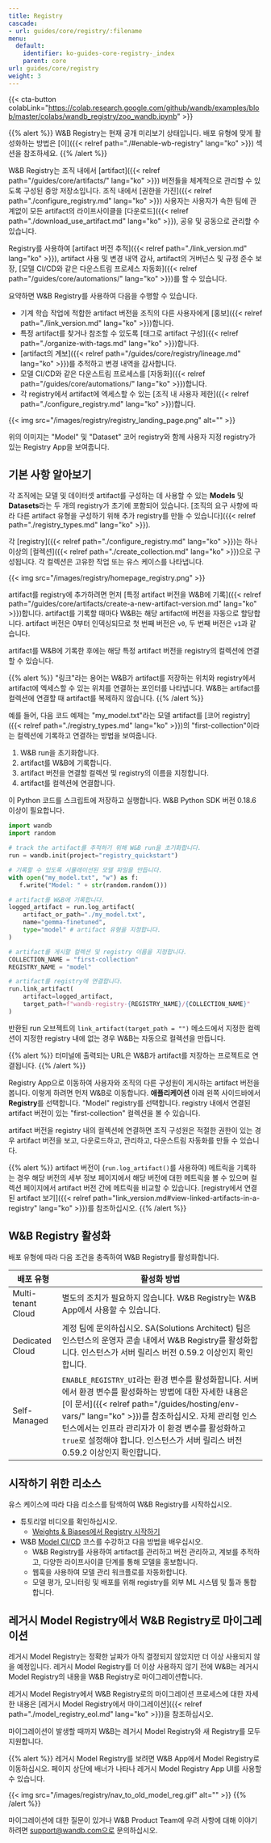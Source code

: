 ```yaml
---
title: Registry
cascade:
- url: guides/core/registry/:filename
menu:
  default:
    identifier: ko-guides-core-registry-_index
    parent: core
url: guides/core/registry
weight: 3
---
```


{{< cta-button colabLink="https://colab.research.google.com/github/wandb/examples/blob/master/colabs/wandb_registry/zoo_wandb.ipynb" >}}

{{% alert %}}
W&B Registry는 현재 공개 미리보기 상태입니다. 배포 유형에 맞게 활성화하는 방법은 [이]({{< relref path="./#enable-wb-registry" lang="ko" >}}) 섹션을 참조하세요.
{{% /alert %}}

W&B Registry는 조직 내에서 [artifact]({{< relref path="/guides/core/artifacts/" lang="ko" >}}) 버전들을 체계적으로 관리할 수 있도록 구성된 중앙 저장소입니다. 조직 내에서 [권한을 가진]({{< relref path="./configure_registry.md" lang="ko" >}}) 사용자는 사용자가 속한 팀에 관계없이 모든 artifact의 라이프사이클을 [다운로드]({{< relref path="./download_use_artifact.md" lang="ko" >}}), 공유 및 공동으로 관리할 수 있습니다.

Registry를 사용하여 [artifact 버전 추적]({{< relref path="./link_version.md" lang="ko" >}}), artifact 사용 및 변경 내역 감사, artifact의 거버넌스 및 규정 준수 보장, [모델 CI/CD와 같은 다운스트림 프로세스 자동화]({{< relref path="/guides/core/automations/" lang="ko" >}})를 할 수 있습니다.

요약하면 W&B Registry를 사용하여 다음을 수행할 수 있습니다.

- 기계 학습 작업에 적합한 artifact 버전을 조직의 다른 사용자에게 [홍보]({{< relref path="./link_version.md" lang="ko" >}})합니다.
- 특정 artifact를 찾거나 참조할 수 있도록 [태그로 artifact 구성]({{< relref path="./organize-with-tags.md" lang="ko" >}})합니다.
- [artifact의 계보]({{< relref path="/guides/core/registry/lineage.md" lang="ko" >}})를 추적하고 변경 내역을 감사합니다.
- 모델 CI/CD와 같은 다운스트림 프로세스를 [자동화]({{< relref path="/guides/core/automations/" lang="ko" >}})합니다.
- 각 registry에서 artifact에 엑세스할 수 있는 [조직 내 사용자 제한]({{< relref path="./configure_registry.md" lang="ko" >}})합니다.

{{< img src="/images/registry/registry_landing_page.png" alt="" >}}

위의 이미지는 "Model" 및 "Dataset" 코어 registry와 함께 사용자 지정 registry가 있는 Registry App을 보여줍니다.

## 기본 사항 알아보기
각 조직에는 모델 및 데이터셋 artifact를 구성하는 데 사용할 수 있는 **Models** 및 **Datasets**라는 두 개의 registry가 초기에 포함되어 있습니다. [조직의 요구 사항에 따라 다른 artifact 유형을 구성하기 위해 추가 registry를 만들 수 있습니다]({{< relref path="./registry_types.md" lang="ko" >}}).

각 [registry]({{< relref path="./configure_registry.md" lang="ko" >}})는 하나 이상의 [컬렉션]({{< relref path="./create_collection.md" lang="ko" >}})으로 구성됩니다. 각 컬렉션은 고유한 작업 또는 유스 케이스를 나타냅니다.

{{< img src="/images/registry/homepage_registry.png" >}}

artifact를 registry에 추가하려면 먼저 [특정 artifact 버전을 W&B에 기록]({{< relref path="/guides/core/artifacts/create-a-new-artifact-version.md" lang="ko" >}})합니다. artifact를 기록할 때마다 W&B는 해당 artifact에 버전을 자동으로 할당합니다. artifact 버전은 0부터 인덱싱되므로 첫 번째 버전은 `v0`, 두 번째 버전은 `v1`과 같습니다.

artifact를 W&B에 기록한 후에는 해당 특정 artifact 버전을 registry의 컬렉션에 연결할 수 있습니다.

{{% alert %}}
"링크"라는 용어는 W&B가 artifact를 저장하는 위치와 registry에서 artifact에 엑세스할 수 있는 위치를 연결하는 포인터를 나타냅니다. W&B는 artifact를 컬렉션에 연결할 때 artifact를 복제하지 않습니다.
{{% /alert %}}

예를 들어, 다음 코드 예제는 "my_model.txt"라는 모델 artifact를 [코어 registry]({{< relref path="./registry_types.md" lang="ko" >}})의 "first-collection"이라는 컬렉션에 기록하고 연결하는 방법을 보여줍니다.

1. W&B run을 초기화합니다.
2. artifact를 W&B에 기록합니다.
3. artifact 버전을 연결할 컬렉션 및 registry의 이름을 지정합니다.
4. artifact를 컬렉션에 연결합니다.

이 Python 코드를 스크립트에 저장하고 실행합니다. W&B Python SDK 버전 0.18.6 이상이 필요합니다.

```python title="hello_collection.py"
import wandb
import random

# track the artifact를 추적하기 위해 W&B run을 초기화합니다.
run = wandb.init(project="registry_quickstart") 

# 기록할 수 있도록 시뮬레이션된 모델 파일을 만듭니다.
with open("my_model.txt", "w") as f:
   f.write("Model: " + str(random.random()))

# artifact를 W&B에 기록합니다.
logged_artifact = run.log_artifact(
    artifact_or_path="./my_model.txt", 
    name="gemma-finetuned", 
    type="model" # artifact 유형을 지정합니다.
)

# artifact를 게시할 컬렉션 및 registry 이름을 지정합니다.
COLLECTION_NAME = "first-collection"
REGISTRY_NAME = "model"

# artifact를 registry에 연결합니다.
run.link_artifact(
    artifact=logged_artifact, 
    target_path=f"wandb-registry-{REGISTRY_NAME}/{COLLECTION_NAME}"
)
```

반환된 run 오브젝트의 `link_artifact(target_path = "")` 메소드에서 지정한 컬렉션이 지정한 registry 내에 없는 경우 W&B는 자동으로 컬렉션을 만듭니다.

{{% alert %}}
터미널에 출력되는 URL은 W&B가 artifact를 저장하는 프로젝트로 연결됩니다.
{{% /alert %}}

Registry App으로 이동하여 사용자와 조직의 다른 구성원이 게시하는 artifact 버전을 봅니다. 이렇게 하려면 먼저 W&B로 이동합니다. **애플리케이션** 아래 왼쪽 사이드바에서 **Registry**를 선택합니다. "Model" registry를 선택합니다. registry 내에서 연결된 artifact 버전이 있는 "first-collection" 컬렉션을 볼 수 있습니다.

artifact 버전을 registry 내의 컬렉션에 연결하면 조직 구성원은 적절한 권한이 있는 경우 artifact 버전을 보고, 다운로드하고, 관리하고, 다운스트림 자동화를 만들 수 있습니다.

{{% alert %}}
artifact 버전이 (`run.log_artifact()`를 사용하여) 메트릭을 기록하는 경우 해당 버전의 세부 정보 페이지에서 해당 버전에 대한 메트릭을 볼 수 있으며 컬렉션 페이지에서 artifact 버전 간에 메트릭을 비교할 수 있습니다. [registry에서 연결된 artifact 보기]({{< relref path="link_version.md#view-linked-artifacts-in-a-registry" lang="ko" >}})를 참조하십시오.
{{% /alert %}}

## W&B Registry 활성화

배포 유형에 따라 다음 조건을 충족하여 W&B Registry를 활성화합니다.

| 배포 유형 | 활성화 방법 |
| ----- | ----- |
| Multi-tenant Cloud | 별도의 조치가 필요하지 않습니다. W&B Registry는 W&B App에서 사용할 수 있습니다. |
| Dedicated Cloud | 계정 팀에 문의하십시오. SA(Solutions Architect) 팀은 인스턴스의 운영자 콘솔 내에서 W&B Registry를 활성화합니다. 인스턴스가 서버 릴리스 버전 0.59.2 이상인지 확인합니다. |
| Self-Managed   | `ENABLE_REGISTRY_UI`라는 환경 변수를 활성화합니다. 서버에서 환경 변수를 활성화하는 방법에 대한 자세한 내용은 [이 문서]({{< relref path="/guides/hosting/env-vars/" lang="ko" >}})를 참조하십시오. 자체 관리형 인스턴스에서는 인프라 관리자가 이 환경 변수를 활성화하고 `true`로 설정해야 합니다. 인스턴스가 서버 릴리스 버전 0.59.2 이상인지 확인합니다. |

## 시작하기 위한 리소스

유스 케이스에 따라 다음 리소스를 탐색하여 W&B Registry를 시작하십시오.

* 튜토리얼 비디오를 확인하십시오.
    * [Weights & Biases에서 Registry 시작하기](https://www.youtube.com/watch?v=p4XkVOsjIeM)
* W&B [Model CI/CD](https://www.wandb.courses/courses/enterprise-model-management) 코스를 수강하고 다음 방법을 배우십시오.
    * W&B Registry를 사용하여 artifact를 관리하고 버전 관리하고, 계보를 추적하고, 다양한 라이프사이클 단계를 통해 모델을 홍보합니다.
    * 웹훅을 사용하여 모델 관리 워크플로를 자동화합니다.
    * 모델 평가, 모니터링 및 배포를 위해 registry를 외부 ML 시스템 및 툴과 통합합니다.

## 레거시 Model Registry에서 W&B Registry로 마이그레이션

레거시 Model Registry는 정확한 날짜가 아직 결정되지 않았지만 더 이상 사용되지 않을 예정입니다. 레거시 Model Registry를 더 이상 사용하지 않기 전에 W&B는 레거시 Model Registry의 내용을 W&B Registry로 마이그레이션합니다.

레거시 Model Registry에서 W&B Registry로의 마이그레이션 프로세스에 대한 자세한 내용은 [레거시 Model Registry에서 마이그레이션]({{< relref path="./model_registry_eol.md" lang="ko" >}})을 참조하십시오.

마이그레이션이 발생할 때까지 W&B는 레거시 Model Registry와 새 Registry를 모두 지원합니다.

{{% alert %}}
레거시 Model Registry를 보려면 W&B App에서 Model Registry로 이동하십시오. 페이지 상단에 배너가 나타나 레거시 Model Registry App UI를 사용할 수 있습니다.

{{< img src="/images/registry/nav_to_old_model_reg.gif" alt="" >}}
{{% /alert %}}

마이그레이션에 대한 질문이 있거나 W&B Product Team에 우려 사항에 대해 이야기하려면 support@wandb.com으로 문의하십시오.

